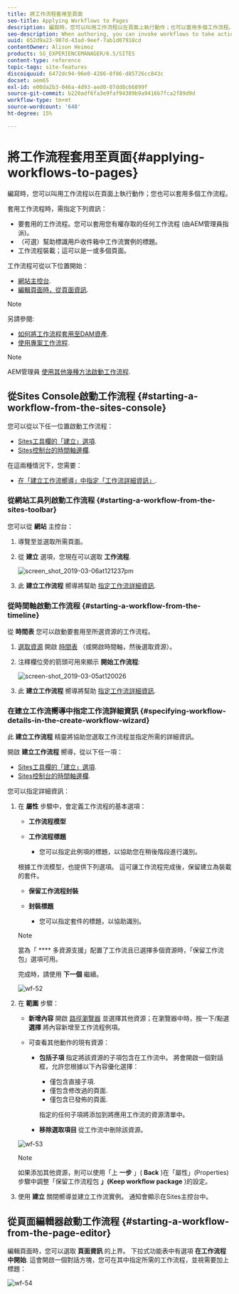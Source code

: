 ```yaml
---
title: 將工作流程套用至頁面
seo-title: Applying Workflows to Pages
description: 編寫時，您可以叫用工作流程以在頁面上執行動作；也可以套用多個工作流程。
seo-description: When authoring, you can invoke workflows to take action on your pages; it is also possible to apply more than one workflow..
uuid: 652d9a23-907d-43ad-9eef-7ab1d07918cd
contentOwner: Alison Heimoz
products: SG_EXPERIENCEMANAGER/6.5/SITES
content-type: reference
topic-tags: site-features
discoiquuid: 6472dc94-96e0-4286-8f86-d85726cc843c
docset: aem65
exl-id: e00da2b3-046a-4d93-aed0-07dd8c66899f
source-git-commit: b220adf6fa3e9faf94389b9a9416b7fca2f89d9d
workflow-type: tm+mt
source-wordcount: '648'
ht-degree: 15%

---
```


# 將工作流程套用至頁面{#applying-workflows-to-pages}

編寫時，您可以叫用工作流程以在頁面上執行動作；您也可以套用多個工作流程。

套用工作流程時，需指定下列資訊：

* 要套用的工作流程。您可以套用您有權存取的任何工作流程 (由AEM管理員指派)。
* （可選）幫助標識用戶收件箱中工作流實例的標題。
* 工作流程裝載；這可以是一或多個頁面。

工作流程可從以下位置開始：

* [網站主控台](#starting-a-workflow-from-the-sites-console).
* [編輯頁面時，從頁面資訊](#starting-a-workflow-from-the-page-editor).

>[!NOTE]
>
>另請參閱:
>
>* [如何將工作流程套用至DAM資產](/help/assets/assets-workflow.md).
>* [使用專案工作流程](/help/sites-authoring/projects-with-workflows.md).
>


>[!NOTE]
>
>AEM管理員 [使用其他幾種方法啟動工作流程](/help/sites-administering/workflows-starting.md).

## 從Sites Console啟動工作流程 {#starting-a-workflow-from-the-sites-console}

您可以從以下任一位置啟動工作流程：

* [Sites工具欄的「建立」選項](#starting-a-workflow-from-the-sites-toolbar).
* [Sites控制台的時間軸邊欄](#starting-a-workflow-from-the-timeline).

在這兩種情況下，您需要：

* [在「建立工作流嚮導」中指定「工作流詳細資訊」](#specifying-workflow-details-in-the-create-workflow-wizard).

### 從網站工具列啟動工作流程 {#starting-a-workflow-from-the-sites-toolbar}

您可以從 **網站** 主控台：

1. 導覽至並選取所需頁面。

1. 從 **建立** 選項，您現在可以選取 **工作流程**.

   ![screen_shot_2019-03-06at121237pm](assets/screen_shot_2019-03-06at121237pm.png)

1. 此 **建立工作流程** 嚮導將幫助 [指定工作流詳細資訊](#specifying-workflow-details-in-the-create-workflow-wizard).

### 從時間軸啟動工作流程 {#starting-a-workflow-from-the-timeline}

從 **時間表** 您可以啟動要套用至所選資源的工作流程。

1. [選取資源](/help/sites-authoring/basic-handling.md#viewingandselectingyourresources) 開啟 [時間表](/help/sites-authoring/basic-handling.md#timeline) （或開啟時間軸，然後選取資源）。
1. 注釋欄位旁的箭頭可用來顯示 **開始工作流程**:

   ![screen-shot_2019-03-05at120026](assets/screen-shot_2019-03-05at120026.png)

1. 此 **建立工作流程** 嚮導將幫助 [指定工作流詳細資訊](#specifying-workflow-details-in-the-create-workflow-wizard).

### 在建立工作流嚮導中指定工作流詳細資訊 {#specifying-workflow-details-in-the-create-workflow-wizard}

此 **建立工作流程** 精靈將協助您選取工作流程並指定所需的詳細資訊。

開啟 **建立工作流程** 嚮導，從以下任一項：

* [Sites工具欄的「建立」選項](#starting-a-workflow-from-the-sites-toolbar).
* [Sites控制台的時間軸邊欄](#starting-a-workflow-from-the-timeline).

您可以指定詳細資訊：

1. 在 **屬性** 步驟中，會定義工作流程的基本選項：

   * **工作流程模型**
   * **工作流程標題**

      * 您可以指定此例項的標題，以協助您在稍後階段進行識別。

   根據工作流模型，也提供下列選項。 這可讓工作流程完成後，保留建立為裝載的套件。

   * **保留工作流程封裝**
   * **封裝標題**

      * 您可以指定套件的標題，以協助識別。
   >[!NOTE]
   >
   >當為「 **** 多資源支援」配置了工作流且已選擇多個資源時，「保留工作流包」選項可用。[](/help/sites-developing/workflows-models.md#configuring-a-workflow-for-multi-resource-support)

   完成時，請使用 **下一個** 繼續。

   ![wf-52](assets/wf-52.png)

1. 在 **範圍** 步驟：

   * **新增內容** 開啟 [路徑瀏覽器](/help/sites-authoring/author-environment-tools.md#path-browser) 並選擇其他資源；在瀏覽器中時，按一下/點選 **選擇** 將內容新增至工作流程例項。

   * 可查看其他動作的現有資源：

      * **包括子項** 指定將該資源的子項包含在工作流中。
將會開啟一個對話框，允許您根據以下內容優化選擇：

         * 僅包含直接子項.
         * 僅包含修改過的頁面.
         * 僅包含已發佈的頁面.

         指定的任何子項將添加到將應用工作流的資源清單中。

      * **移除選取項目** 從工作流中刪除該資源。

   ![wf-53](assets/wf-53.png)

   >[!NOTE]
   >
   >如果添加其他資源，則可以使用「上 **一步** 」( **Back** )在「屬性」(Properties)步驟中調整「保留工作流程包 **」(Keep workflow package** )的設定。

1. 使用 **建立** 關閉嚮導並建立工作流實例。 通知會顯示在Sites主控台中。

## 從頁面編輯器啟動工作流程 {#starting-a-workflow-from-the-page-editor}

編輯頁面時，您可以選取 **頁面資訊** 的上界。 下拉式功能表中有選項 **在工作流程中開始**. 這會開啟一個對話方塊，您可在其中指定所需的工作流程，並視需要加上標題：

![wf-54](assets/wf-54.png)
